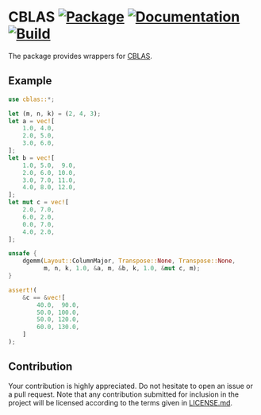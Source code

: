 # CBLAS [![Package][package-img]][package-url] [![Documentation][documentation-img]][documentation-url] [![Build][build-img]][build-url]

The package provides wrappers for [CBLAS].

## Example

```rust
use cblas::*;

let (m, n, k) = (2, 4, 3);
let a = vec![
    1.0, 4.0,
    2.0, 5.0,
    3.0, 6.0,
];
let b = vec![
    1.0, 5.0,  9.0,
    2.0, 6.0, 10.0,
    3.0, 7.0, 11.0,
    4.0, 8.0, 12.0,
];
let mut c = vec![
    2.0, 7.0,
    6.0, 2.0,
    0.0, 7.0,
    4.0, 2.0,
];

unsafe {
    dgemm(Layout::ColumnMajor, Transpose::None, Transpose::None,
          m, n, k, 1.0, &a, m, &b, k, 1.0, &mut c, m);
}

assert!(
    &c == &vec![
        40.0,  90.0,
        50.0, 100.0,
        50.0, 120.0,
        60.0, 130.0,
    ]
);
```

## Contribution

Your contribution is highly appreciated. Do not hesitate to open an issue or a
pull request. Note that any contribution submitted for inclusion in the project
will be licensed according to the terms given in [LICENSE.md](LICENSE.md).

[cblas]: https://en.wikipedia.org/wiki/Basic_Linear_Algebra_Subprograms

[build-img]: https://travis-ci.org/stainless-steel/cblas.svg?branch=master
[build-url]: https://travis-ci.org/stainless-steel/cblas
[documentation-img]: https://docs.rs/cblas/badge.svg
[documentation-url]: https://docs.rs/cblas
[package-img]: https://img.shields.io/crates/v/cblas.svg
[package-url]: https://crates.io/crates/cblas
